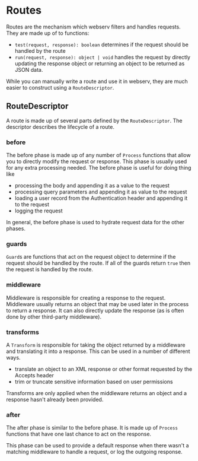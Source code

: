 # Routes

Routes are the mechanism which webserv filters and handles requests. They are made up of to functions:

* `test(request, response): boolean` determines if the request should be handled by the route
* `run(request, response): object | void` handles the request by directly updating the response object or returning an object to be returned as JSON data.

While you can manually write a route and use it in webserv, they are much easier to construct using a `RouteDescriptor`.

## RouteDescriptor
A route is made up of several parts defined by the `RouteDescriptor`. The descriptor describes the lifecycle of a route.

### before

The before phase is made up of any number of `Process` functions that allow you to directly modify the request or response. This phase is usually used for any extra processing needed. The before phase is useful for doing thing like

* processing the body and appending it as a value to the request
* processing query parameters and appending it as value to the request
* loading a user record from the Authentication header and appending it to the request
* logging the request

In general, the before phase is used to hydrate request data for the other phases.

### guards

`Guard`s are functions that act on the request object to determine if the request should be handled by the route. If all of the guards return `true` then the request is handled by the route.

### middleware

Middleware is responsible for creating a response to the request. Middleware usually returns an object that may be used later in the process to return a response. It can also directly update the response (as is often done by other third-party middleware).

### transforms

A `Transform` is responsible for taking the object returned by a middleware and translating it into a response. This can be used in a number of different ways.

* translate an object to an XML response or other format requested by the Accepts header
* trim or truncate sensitive information based on user permissions

Transforms are only applied when the middleware returns an object and a response hasn't already been provided.

### after

The after phase is similar to the before phase. It is made up of `Process` functions that have one last chance to act on the response.

This phase can be used to provide a default response when there wasn't a matching middleware to handle a request, or log the outgoing response.
